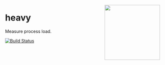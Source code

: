<a href="http://hapijs.com"><img src="https://github.com/hapijs/assets/blob/master/images/family.svg" width="180px" align="right" /></a>

# heavy

Measure process load.

[![Build Status](https://secure.travis-ci.org/hapijs/heavy.png)](http://travis-ci.org/hapijs/heavy)
